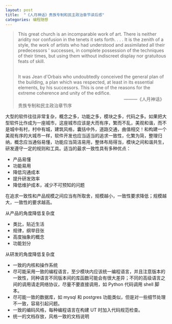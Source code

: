 ```yaml
---
layout: post
title:  "《人月神话》贵族专制和民主政治章节读后感"
categories: 编程随想
---
```


>This great church is an incomparable work of art. There is neither aridity nor confusion in the tenets it sets forth. . . . It is the zenith of a style, the work of artists who had understood and assimilated all their predecessors ' successes, in complete possession of the techniques of their times, but using them without indiscreet display nor gratuitous feats of skill.       
>&nbsp;&nbsp;&nbsp;    
>  
>It was Jean d'Orbais who undoubtedly conceived the general plan of the building, a plan which was respected, at least in its essential elements, by his successors. This is one of the reasons for the extreme coherence and unity of the edifice.
>&nbsp;&nbsp;&nbsp;&nbsp;&nbsp;&nbsp;&nbsp;&nbsp;&nbsp;&nbsp;&nbsp;&nbsp;&nbsp;&nbsp;&nbsp;&nbsp;&nbsp;&nbsp;&nbsp;&nbsp;&nbsp;&nbsp;&nbsp;&nbsp;&nbsp;&nbsp;&nbsp;&nbsp;&nbsp;&nbsp;&nbsp;&nbsp;&nbsp;&nbsp;&nbsp;&nbsp;&nbsp;&nbsp;&nbsp;&nbsp;&nbsp;&nbsp;&nbsp;&nbsp;&nbsp;&nbsp;&nbsp;&nbsp;&nbsp;&nbsp;&nbsp;&nbsp;&nbsp;&nbsp;&nbsp;&nbsp;&nbsp;&nbsp;&nbsp;&nbsp;&nbsp;&nbsp;&nbsp;&nbsp;&nbsp;&nbsp;&nbsp;&nbsp;&nbsp;&nbsp;&nbsp;&nbsp;&nbsp;&nbsp;&nbsp;&nbsp;&nbsp;&nbsp;&nbsp;&nbsp;&nbsp;&nbsp;&nbsp; ———《人月神话》贵族专制和民主政治章节序

大型的软件往往非常复杂，概念之多，功能之多，模块之多，代码之多。如果把大型软件比作成为一座城市，这座城市应该是大而有序，繁而不乱，美观和谐，而不是城中有村，村中有城，建筑风格，囊括中外，道路交通，曲值相交！和构建一个美观有序的大城市一样，软件开发也应当适当的追求一致性，化繁为简，整理归纳，概念应当通俗易懂，功能应当简洁易用，整体布局得当，模块之间和谐共生，研发遵守一定的规则和工具。适当的最求一致性具有多种优点：

- 产品易懂
- 功能易用
- 降低沟通成本
- 提升研发效率
- 降低维护成本，减少不可预知的问题

在追求一致性和产品规模之间应当有所取舍，规模越小，一致性要求降低；规模越大，一致性的要求越高。

从产品的角度降低复杂度

- 类比，贴近生活
- 规律，纲举目张
- 高度抽象的概念
- 功能划分


从研发的角度降低复杂度

- 一致的内核和操作系统
- 尽可能采用一致的编程语言，至少模块内应该统一编程语言，并且注意版本的一致性，同种语言不同版本间的库函数可能会有很大差异；不同的高级语言之间的调用请走网络协议，尽量不要直接调用，如 Python 代码调用 shell 脚本。
- 尽可能一致的数据库，如 mysql 和 postgres 功能类似，但是对一些细节处理不一致，容易引起问题。
- 一致的编码风格，每种编程语言在构建 UT 时加入代码规范检查。
- 统一的文档存放，风格一致的文档说明